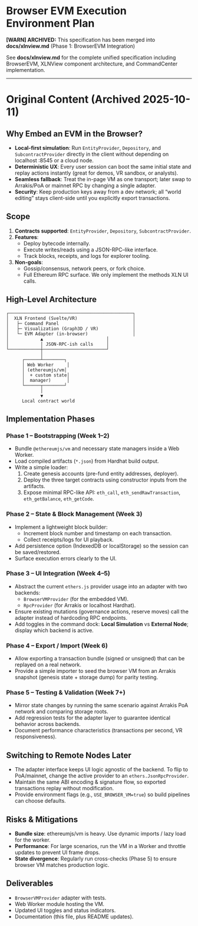# Browser EVM Execution Environment Plan

**[WARN] ARCHIVED:** This specification has been merged into **docs/xlnview.md** (Phase 1: BrowserEVM Integration)

See **docs/xlnview.md** for the complete unified specification including BrowserEVM, XLNView component architecture, and CommandCenter implementation.

---

# Original Content (Archived 2025-10-11)

## Why Embed an EVM in the Browser?
- **Local-first simulation**: Run `EntityProvider`, `Depository`, and `SubcontractProvider` directly in the client without depending on localhost :8545 or a cloud node.
- **Deterministic UX**: Every user session can boot the same initial state and replay actions instantly (great for demos, VR sandbox, or analysts).
- **Seamless fallback**: Treat the in-page VM as one transport; later swap to Arrakis/PoA or mainnet RPC by changing a single adapter.
- **Security**: Keep production keys away from a dev network; all “world editing” stays client-side until you explicitly export transactions.

## Scope
1. **Contracts supported**: `EntityProvider`, `Depository`, `SubcontractProvider`.
2. **Features**:
   - Deploy bytecode internally.
   - Execute writes/reads using a JSON-RPC–like interface.
   - Track blocks, receipts, and logs for explorer tooling.
3. **Non-goals**:
   - Gossip/consensus, network peers, or fork choice.
   - Full Ethereum RPC surface. We only implement the methods XLN UI calls.

## High-Level Architecture
```
┌───────────────────────────────────────────────┐
│  XLN Frontend (Svelte/VR)                     │
│   ├─ Command Panel                            │
│   ├─ Visualization (Graph3D / VR)             │
│   └─ EVM Adapter (in-browser)                 │
│            ▲                        │
│            │ JSON-RPC-ish calls     │
└────────────┼────────────────────────┘
             │
      ┌──────┴────────┐
      │ Web Worker     │
      │ (ethereumjs/vm│
      │  + custom state│
      │  manager)      │
      └──────┬────────┘
             │
             ▼
      Local contract world
```

## Implementation Phases

### Phase 1 – Bootstrapping (Week 1–2)
- Bundle `@ethereumjs/vm` and necessary state managers inside a Web Worker.
- Load compiled artifacts (`*.json`) from Hardhat build output.
- Write a simple loader:
  1. Create genesis accounts (pre-fund entity addresses, deployer).
  2. Deploy the three target contracts using constructor inputs from the artifacts.
  3. Expose minimal RPC-like API: `eth_call`, `eth_sendRawTransaction`, `eth_getBalance`, `eth_getCode`.

### Phase 2 – State & Block Management (Week 3)
- Implement a lightweight block builder:
  - Increment block number and timestamp on each transaction.
  - Collect receipts/logs for UI playback.
- Add persistence option (IndexedDB or localStorage) so the session can be saved/restored.
- Surface execution errors clearly to the UI.

### Phase 3 – UI Integration (Week 4–5)
- Abstract the current `ethers.js` provider usage into an adapter with two backends:
  - `BrowserVMProvider` (for the embedded VM).
  - `RpcProvider` (for Arrakis or localhost Hardhat).
- Ensure existing mutations (governance actions, reserve moves) call the adapter instead of hardcoding RPC endpoints.
- Add toggles in the command dock: **Local Simulation** vs **External Node**; display which backend is active.

### Phase 4 – Export / Import (Week 6)
- Allow exporting a transaction bundle (signed or unsigned) that can be replayed on a real network.
- Provide a simple importer to seed the browser VM from an Arrakis snapshot (genesis state + storage dump) for parity testing.

### Phase 5 – Testing & Validation (Week 7+)
- Mirror state changes by running the same scenario against Arrakis PoA network and comparing storage roots.
- Add regression tests for the adapter layer to guarantee identical behavior across backends.
- Document performance characteristics (transactions per second, VR responsiveness).

## Switching to Remote Nodes Later
- The adapter interface keeps UI logic agnostic of the backend. To flip to PoA/mainnet, change the active provider to an `ethers.JsonRpcProvider`.
- Maintain the same ABI encoding & signature flow, so exported transactions replay without modification.
- Provide environment flags (e.g., `USE_BROWSER_VM=true`) so build pipelines can choose defaults.

## Risks & Mitigations
- **Bundle size**: ethereumjs/vm is heavy. Use dynamic imports / lazy load for the worker.
- **Performance**: For large scenarios, run the VM in a Worker and throttle updates to prevent UI frame drops.
- **State divergence**: Regularly run cross-checks (Phase 5) to ensure browser VM matches production logic.

## Deliverables
- `BrowserVMProvider` adapter with tests.
- Web Worker module hosting the VM.
- Updated UI toggles and status indicators.
- Documentation (this file, plus README updates).

